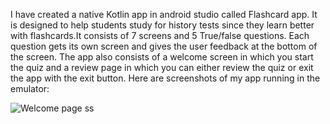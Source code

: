 I have created a native Kotlin app in android studio called Flashcard app. It is designed to help students study for history tests since they learn better with flashcards.It consists of 7 screens and 5 True/false questions. Each question gets its own screen and gives the user feedback at the bottom of the screen. The app also consists of a welcome screen in which you start the quiz and a review page in which you can either review the quiz or exit the app with the exit button.
Here are screenshots of my app running in the emulator:



![Welcome page ss](https://github.com/user-attachments/assets/a9006feb-faf0-47af-ab20-f61ca2529d13)
